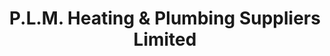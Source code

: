 ---
title: "P.L.M. Heating & Plumbing Suppliers Limited"
url: /dublin/p-l-m-heating-und-plumbing-suppliers-limited/
shop: Baustoffe
---